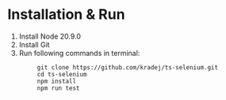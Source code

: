 # Installation & Run

1. Install Node 20.9.0
2. Install Git
3. Run following commands in terminal:
   ```
        git clone https://github.com/kradej/ts-selenium.git
        cd ts-selenium
        npm install
        npm run test
   ```